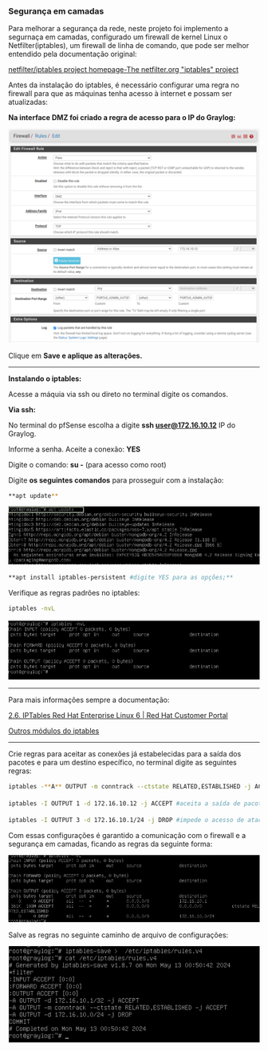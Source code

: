 <h3>Segurança em camadas</h3>

Para melhorar a segurança da rede, neste projeto foi implemento a segurnaça em camadas, configurado um firewall de kernel Linux o Netfilter(iptables), um firewall de linha de comando, que pode ser melhor entendido pela documentação original: 
    
   [netfilter/iptables project homepage-The netfilter.org "iptables" project](https://netfilter.org/projects/iptables/index.html)
    
   Antes da instalação do iptables, é necessário configurar uma regra no firewall para que as máquinas tenha acesso à internet e possam ser atualizadas: 
    
   **Na interface DMZ foi criado a regra de acesso para o IP do Graylog:**
    
   ![iptables01](https://github.com/biancagomesalves/projeto_2_rede_firewall_WAF_SIEM/blob/ec4deda75759f7a8578927ee99235baf4017add2/imagens/configurando_iptables/iptables01.png)
    
   Clique em **Save e aplique as alterações.** 
   
   ---
   
   **Instalando o iptables:** 
    
   Acesse a máquia via ssh ou direto no terminal digite os comandos. 
    
   **Via ssh:** 
    
   No terminal do pfSense escolha a digite **ssh user@172.16.10.12** IP do Graylog. 
    
   Informe a senha. 
   Aceite a conexão: **YES**
    
   Digite o comando: **su -** (para acesso como root)
    
   Digite **os seguintes comandos** para prosseguir com a instalação: 
    
   ```bash
   **apt update**
   ```
    
   ![iptables02](https://github.com/biancagomesalves/projeto_2_rede_firewall_WAF_SIEM/blob/ec4deda75759f7a8578927ee99235baf4017add2/imagens/configurando_iptables/iptables02.png)
    
   ```bash
   **apt install iptables-persistent #digite YES para as opções;**
   ```
   Verifique as regras padrões no iptables: 
    
   ```bash
   iptables -nvL
   ```
    
   ![iptables03](https://github.com/biancagomesalves/projeto_2_rede_firewall_WAF_SIEM/blob/ec4deda75759f7a8578927ee99235baf4017add2/imagens/configurando_iptables/iptables03.png)

---

   Para mais informações sempre a documentação: 
    
   [2.6. IPTables Red Hat Enterprise Linux 6 | Red Hat Customer Portal](https://access.redhat.com/documentation/pt-br/red_hat_enterprise_linux/6/html/security_guide/sect-security_guide-iptables)
    
   [Outros módulos do iptables](https://guiafoca.org/guiaonline/seguranca/ch05s06.html)
   
--- 

   Crie regras para aceitar as conexões já estabelecidas para a saída dos pacotes e para um destino específico, no terminal digite as seguintes regras: 
    
   ```bash
   iptables -**A** OUTPUT -m conntrack --ctstate RELATED,ESTABLISHED -j ACCEPT #conexões já estabelecidas
    
   iptables -I OUTPUT 1 -d 172.16.10.12 -j ACCEPT #aceita a saída de pacotes para o gateway interface DMZ
    
   iptables -I OUTPUT 3 -d 172.16.10.1/24 -j DROP #impede o acesso de atacantes a outras máquinas na rede
   ```
    
   Com essas configurações é garantido a comunicação com o firewall e a segurança em camadas, ficando as regras da seguinte forma:
    
   ![iptables04](https://github.com/biancagomesalves/projeto_2_rede_firewall_WAF_SIEM/blob/ec4deda75759f7a8578927ee99235baf4017add2/imagens/configurando_iptables/iptables04.png)
    
   Salve as regras no seguinte caminho de arquivo de configurações: 
    
   ![iptables05](https://github.com/biancagomesalves/projeto_2_rede_firewall_WAF_SIEM/blob/ec4deda75759f7a8578927ee99235baf4017add2/imagens/configurando_iptables/iptables05.png)
